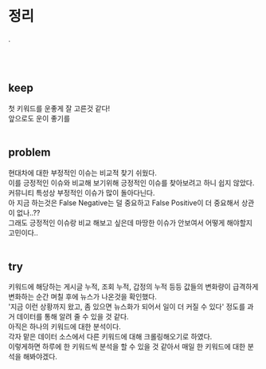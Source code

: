 # 정리
.

<br>
<br>

## keep
첫 키워드를 운좋게 잘 고른것 같다!<br>
앞으로도 운이 좋기를
<br>
<br>

## problem
현대차에 대한 부정적인 이슈는 비교적 찾기 쉬웠다.<br>
이를 긍정적인 이슈와 비교해 보기위해 긍정적인 이슈를 찾아보려고 하니 쉽지 않았다.<br>
커뮤니티 특성상 부정적인 이슈가 많이 돌아다닌다.<br>
아 지금 하는것은 False Negative는 덜 중요하고 False Positive이 더 중요해서 상관이 없나..??<br>
그래도 긍정적인 이슈랑 비교 해보고 싶은데 마땅한 이슈가 안보여서 어떻게 해야할지 고민이다..
<br>
<br>

## try
키워드에 해당하는 게시글 누적, 조회 누적, 갑정의 누적 등등 값들의 변화량이 급격하게 변화하는 순간 며칠 후에 뉴스가 나온것을 확인했다.<br>
'지금 이런 상황까지 왔고, 좀 있으면 뉴스화가 되어서 일이 더 커질 수 있다' 정도를 과거 데이터를 통해 알려 줄 수 있을 것 같다.<br>
아직은 하나의 키워드에 대한 분석이다.<br>
각자 맡은 데이터 소스에서 다른 키워드에 대해 크롤링해오기로 하였다.<br>
이렇게하면 하루에 한 키워드씩 분석을 할 수 있을 것 같아서 매일 한 키워드에 대한 분석을 해봐야겠다.
<br>
<br>
